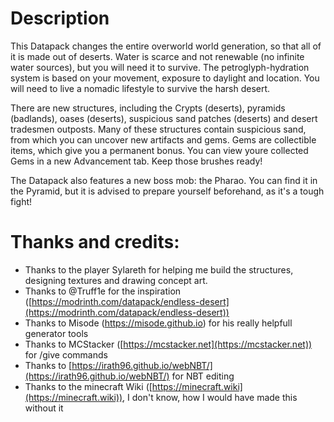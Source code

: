 # Description
This Datapack changes the entire overworld world generation, so that all of it is made out of deserts. Water is scarce and not renewable (no infinite water sources), but you will need it to survive. The petroglyph-hydration system is based on your movement, exposure to daylight and location. You will need to live a nomadic lifestyle to survive the harsh desert.

There are new structures, including the Crypts (deserts), pyramids (badlands), oases (deserts), suspicious sand patches (deserts) and desert tradesmen outposts. Many of these structures contain suspicious sand, from which you can uncover new artifacts and gems. Gems are collectible items, which give you a permanent bonus. You can view youre collected Gems in a new Advancement tab. Keep those brushes ready!

The Datapack also features a new boss mob: the Pharao. You can find it in the Pyramid, but it is advised to prepare yourself beforehand, as it's a tough fight!

# Thanks and credits:
- Thanks to the player Sylareth for helping me build the structures, designing textures and drawing concept art.
- Thanks to @Truff1e for the inspiration ([https://modrinth.com/datapack/endless-desert](https://modrinth.com/datapack/endless-desert))
- Thanks to Misode (https://misode.github.io) for his really helpfull generator tools
- Thanks to MCStacker ([https://mcstacker.net](https://mcstacker.net)) for /give commands
- Thanks to [https://irath96.github.io/webNBT/](https://irath96.github.io/webNBT/) for NBT editing
- Thanks to the minecraft Wiki ([https://minecraft.wiki](https://minecraft.wiki)), I don't know, how I would have made this without it